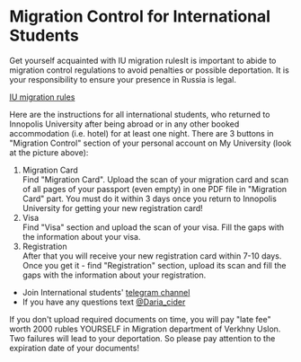 # Migration Control for International Students 
Get yourself acquainted with IU migration rulesIt is important to abide to migration control regulations to avoid penalties or possible deportation. It is your responsibility to ensure your presence in Russia is legal.

[IU migration rules](https://drive.google.com/file/d/1y0_lzlItzVgTCiegFc-lSY3jL_QKl9W0/view?usp=sharing)

Here are the instructions for all international students, who returned to Innopolis University after being abroad or in any other booked accommodation (i.e. hotel) for at least one night. There are 3 buttons in "Migration Control" section of your personal account on My University (look at the picture above):
1. Migration Card  
Find "Migration Card". Upload the scan of your migration card and scan of all pages of your passport (even empty) in one PDF file in "Migration Card" part. You must do it within 3 days once you return to Innopolis University for getting your new registration card!
2. Visa  
Find "Visa" section and upload the scan of your visa. Fill the gaps with the information about your visa.
3. Registration  
After that you will receive your new registration card within 7-10 days. Once you get it - find "Registration" section, upload its scan and fill the gaps with the information about your registration.

* Join International students' [telegram channel](https://t.me/internationaliu)
* If you have any questions text [@Daria\_cider](http://t.me/Daria_cider)

If you don't upload required documents on time, you will pay "late fee" worth 2000 rubles YOURSELF in Migration department of Verkhny Uslon. Two failures will lead to your deportation. So please pay attention to the expiration date of your documents!   
